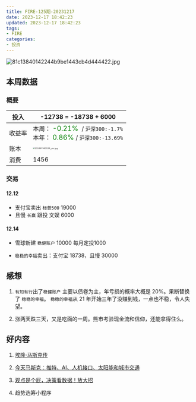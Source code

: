 ```yaml
---
title: FIRE-125期-20231217
date: 2023-12-17 18:42:23
updated: 2023-12-17 18:42:23
tags:
- FIRE
categories:
- 投资
---
```


![81c13840142244b9be1443cb4d444422.jpg](https://s2.loli.net/2023/12/17/I9nwuRjmESJLCOX.jpg)

## 本周数据

### 概要

| 投入   | -12738 = -18738 + 6000                                                      |
| ------ | ------------------------------------------------------------ |
| 收益率 | 本周：<font color="green" size=4> -0.21% </font> / `沪深300:-1.7%`    <br />本年：<font color="green" size=4> 0.86% </font>/ `沪深300:-13.69%` |
| 账本   | <img src="https://s2.loli.net/2023/12/17/GuQHWNUAdwD2jng.jpg" alt="211697983156_.pic.jpg" style="zoom:33%;" /> |
| 消费   | 1456                                               |

### 交易
#### 12.12

* 支付宝卖出 `标普500` 19000
* 且慢 `长赢` 跟投 文娱 6000

#### 12.14

* 雪球新建 `稳健账户` 10000 每月定投1000

*  `稳稳的幸福`卖出：支付宝 18738，且慢 30000

## 感想

1. `有知有行`出了`稳健账户` 主要以债卷为主，年亏损的概率大概是 20%。果断替换了 `稳稳的幸福`。 `稳稳的幸福`从 21 年开始三年了没赚到钱，一点也不稳，令人失望。

2. 涨两天跌三天，又是吃面的一周。熊市考验现金流和信仰，还能拿得住么。

## 好内容

1. [埃隆·马斯克传](https://book.douban.com/subject/36518892/)

2. [今天马斯克：推特、AI、人机接口、太阳能和城市交通](https://www.xiaoyuzhoufm.com/episode/65793e8a991e2ee608c0bea9)

3. [观点是个屁，决策看数据！放大招](
https://www.xiaoyuzhoufm.com/episode/6577e4cf991e2ee608b39c56)


4. 趋势选筹小程序